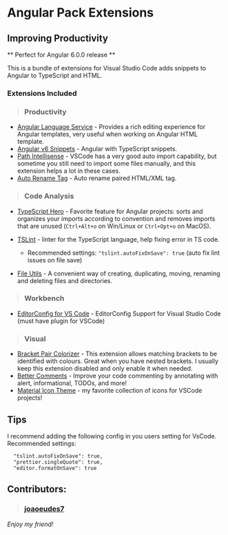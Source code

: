 # Angular Pack Extensions
## Improving Productivity

** Perfect for Angular 6.0.0 release **

This is a bundle of extensions for Visual Studio Code adds snippets to Angular to TypeScript and HTML.

### Extensions Included

> ### Productivity

* [Angular Language Service](https://marketplace.visualstudio.com/items?itemName=Angular.ng-template) - Provides a rich editing experience for Angular templates, very useful when working on Angular HTML template.
* [Angular v6 Snippets](https://marketplace.visualstudio.com/items?itemName=johnpapa.angular2) - Angular with TypeScript snippets.
* [Path Intellisense](https://marketplace.visualstudio.com/items?itemName=christian-kohler.path-intellisense) - VSCode has a very good auto import capability, but sometime you still need to import some files manually, and this extension helps a lot in these cases.
* [Auto Rename Tag](https://marketplace.visualstudio.com/items?itemName=formulahendry.auto-rename-tag) - Auto rename paired HTML/XML tag.

> ### Code Analysis

* [TypeScript Hero](https://marketplace.visualstudio.com/items?itemName=rbbit.typescript-hero) - Favorite feature for Angular projects: sorts and organizes your imports according to convention and removes imports that are unused (`Ctrl+Alt+o` on Win/Linux or `Ctrl+Opt+o` on MacOS).
* [TSLint](https://marketplace.visualstudio.com/items?itemName=eg2.tslint) - linter for the TypeScript language, help fixing error in TS code.
  - Recommended settings: `"tslint.autoFixOnSave": true` (auto fix lint issues on file save)

* [File Utils](https://marketplace.visualstudio.com/items?itemName=sleistner.vscode-fileutils) - A convenient way of creating, duplicating, moving, renaming and deleting files and directories.

> ### Workbench

* [EditorConfig for VS Code](https://marketplace.visualstudio.com/items?itemName=EditorConfig.editorconfig) - EditorConfig Support for Visual Studio Code (must have plugin for VSCode)

> ### Visual

* [Bracket Pair Colorizer](https://marketplace.visualstudio.com/items?itemName=CoenraadS.bracket-pair-colorizer) - This extension allows matching brackets to be identified with colours. Great when you have nested brackets. I usually keep this extension disabled and only enable it when needed.
* [Better Comments](https://marketplace.visualstudio.com/items?itemName=aaron-bond.better-comments) - Improve your code commenting by annotating with alert, informational, TODOs, and more!
* [Material Icon Theme](https://marketplace.visualstudio.com/items?itemName=PKief.material-icon-theme) - my favorite collection of icons for VSCode projects!

## Tips

I recommend adding the following config in you users setting for VsCode. Recommended settings:
 
```
  "tslint.autoFixOnSave": true,
  "prettier.singleQuote": true,
  "editor.formatOnSave": true
```

 

## Contributors:

> ### [joaoeudes7](https://github.com/joaoeudes7)

*Enjoy my friend!*
